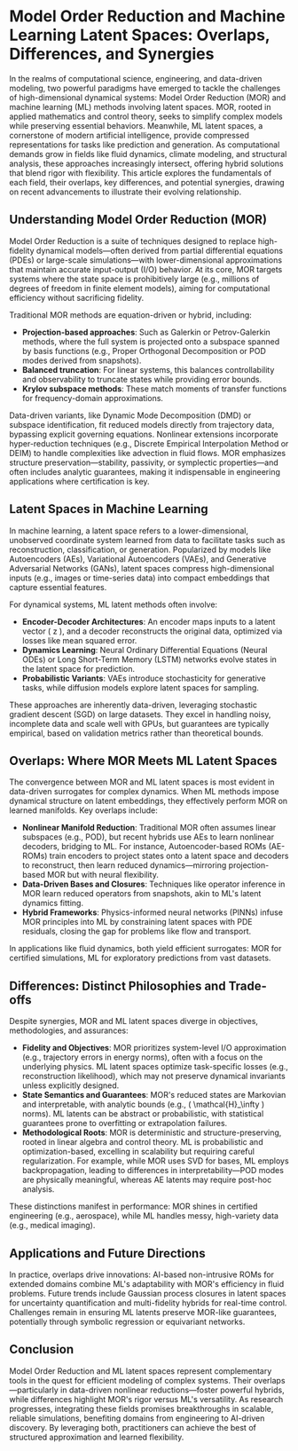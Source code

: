 # Model Order Reduction and Machine Learning Latent Spaces: Overlaps, Differences, and Synergies

In the realms of computational science, engineering, and data-driven modeling, two powerful paradigms have emerged to tackle the challenges of high-dimensional dynamical systems: Model Order Reduction (MOR) and machine learning (ML) methods involving latent spaces. MOR, rooted in applied mathematics and control theory, seeks to simplify complex models while preserving essential behaviors. Meanwhile, ML latent spaces, a cornerstone of modern artificial intelligence, provide compressed representations for tasks like prediction and generation. As computational demands grow in fields like fluid dynamics, climate modeling, and structural analysis, these approaches increasingly intersect, offering hybrid solutions that blend rigor with flexibility. This article explores the fundamentals of each field, their overlaps, key differences, and potential synergies, drawing on recent advancements to illustrate their evolving relationship.

## Understanding Model Order Reduction (MOR)

Model Order Reduction is a suite of techniques designed to replace high-fidelity dynamical models—often derived from partial differential equations (PDEs) or large-scale simulations—with lower-dimensional approximations that maintain accurate input-output (I/O) behavior. At its core, MOR targets systems where the state space is prohibitively large (e.g., millions of degrees of freedom in finite element models), aiming for computational efficiency without sacrificing fidelity.

Traditional MOR methods are equation-driven or hybrid, including:
- **Projection-based approaches**: Such as Galerkin or Petrov-Galerkin methods, where the full system is projected onto a subspace spanned by basis functions (e.g., Proper Orthogonal Decomposition or POD modes derived from snapshots).
- **Balanced truncation**: For linear systems, this balances controllability and observability to truncate states while providing error bounds.
- **Krylov subspace methods**: These match moments of transfer functions for frequency-domain approximations.

Data-driven variants, like Dynamic Mode Decomposition (DMD) or subspace identification, fit reduced models directly from trajectory data, bypassing explicit governing equations. Nonlinear extensions incorporate hyper-reduction techniques (e.g., Discrete Empirical Interpolation Method or DEIM) to handle complexities like advection in fluid flows. MOR emphasizes structure preservation—stability, passivity, or symplectic properties—and often includes analytic guarantees, making it indispensable in engineering applications where certification is key.

## Latent Spaces in Machine Learning

In machine learning, a latent space refers to a lower-dimensional, unobserved coordinate system learned from data to facilitate tasks such as reconstruction, classification, or generation. Popularized by models like Autoencoders (AEs), Variational Autoencoders (VAEs), and Generative Adversarial Networks (GANs), latent spaces compress high-dimensional inputs (e.g., images or time-series data) into compact embeddings that capture essential features.

For dynamical systems, ML latent methods often involve:
- **Encoder-Decoder Architectures**: An encoder maps inputs to a latent vector \( z \), and a decoder reconstructs the original data, optimized via losses like mean squared error.
- **Dynamics Learning**: Neural Ordinary Differential Equations (Neural ODEs) or Long Short-Term Memory (LSTM) networks evolve states in the latent space for prediction.
- **Probabilistic Variants**: VAEs introduce stochasticity for generative tasks, while diffusion models explore latent spaces for sampling.

These approaches are inherently data-driven, leveraging stochastic gradient descent (SGD) on large datasets. They excel in handling noisy, incomplete data and scale well with GPUs, but guarantees are typically empirical, based on validation metrics rather than theoretical bounds.

## Overlaps: Where MOR Meets ML Latent Spaces

The convergence between MOR and ML latent spaces is most evident in data-driven surrogates for complex dynamics. When ML methods impose dynamical structure on latent embeddings, they effectively perform MOR on learned manifolds. Key overlaps include:

- **Nonlinear Manifold Reduction**: Traditional MOR often assumes linear subspaces (e.g., POD), but recent hybrids use AEs to learn nonlinear decoders, bridging to ML. For instance, Autoencoder-based ROMs (AE-ROMs) train encoders to project states onto a latent space and decoders to reconstruct, then learn reduced dynamics—mirroring projection-based MOR but with neural flexibility.
- **Data-Driven Bases and Closures**: Techniques like operator inference in MOR learn reduced operators from snapshots, akin to ML's latent dynamics fitting.
- **Hybrid Frameworks**: Physics-informed neural networks (PINNs) infuse MOR principles into ML by constraining latent spaces with PDE residuals, closing the gap for problems like flow and transport.

In applications like fluid dynamics, both yield efficient surrogates: MOR for certified simulations, ML for exploratory predictions from vast datasets.

## Differences: Distinct Philosophies and Trade-offs

Despite synergies, MOR and ML latent spaces diverge in objectives, methodologies, and assurances:

- **Fidelity and Objectives**: MOR prioritizes system-level I/O approximation (e.g., trajectory errors in energy norms), often with a focus on the underlying physics. ML latent spaces optimize task-specific losses (e.g., reconstruction likelihood), which may not preserve dynamical invariants unless explicitly designed.
- **State Semantics and Guarantees**: MOR's reduced states are Markovian and interpretable, with analytic bounds (e.g., \( \mathcal{H}_\infty \) norms). ML latents can be abstract or probabilistic, with statistical guarantees prone to overfitting or extrapolation failures.
- **Methodological Roots**: MOR is deterministic and structure-preserving, rooted in linear algebra and control theory. ML is probabilistic and optimization-based, excelling in scalability but requiring careful regularization. For example, while MOR uses SVD for bases, ML employs backpropagation, leading to differences in interpretability—POD modes are physically meaningful, whereas AE latents may require post-hoc analysis.

These distinctions manifest in performance: MOR shines in certified engineering (e.g., aerospace), while ML handles messy, high-variety data (e.g., medical imaging).

## Applications and Future Directions

In practice, overlaps drive innovations: AI-based non-intrusive ROMs for extended domains combine ML's adaptability with MOR's efficiency in fluid problems. Future trends include Gaussian process closures in latent spaces for uncertainty quantification and multi-fidelity hybrids for real-time control. Challenges remain in ensuring ML latents preserve MOR-like guarantees, potentially through symbolic regression or equivariant networks.

## Conclusion

Model Order Reduction and ML latent spaces represent complementary tools in the quest for efficient modeling of complex systems. Their overlaps—particularly in data-driven nonlinear reductions—foster powerful hybrids, while differences highlight MOR's rigor versus ML's versatility. As research progresses, integrating these fields promises breakthroughs in scalable, reliable simulations, benefiting domains from engineering to AI-driven discovery. By leveraging both, practitioners can achieve the best of structured approximation and learned flexibility.
